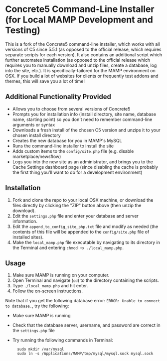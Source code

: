 # Concrete5 Command-Line Installer (for Local MAMP Development and Testing)
This is a fork of the Concrete5 command-line installer, which works with all versions of C5 since 5.5.1 (as opposed to the official release, which requires separate scripts for each version). It also contains an additional script which further automates installation (as opposed to the official release which requires you to manually download and unzip files, create a database, log into the site, etc.). It is specifically-tailored for the MAMP environment on OSX. If you build a lot of websites for clients or frequently test addons and themes, this will save you a lot of time!

## Additional Functionality Provided
* Allows you to choose from several versions of Concrete5
* Prompts you for installation info (install directory, site name, database name, starting point) so you don't need to remember command-line arguments or syntax
* Downloads a fresh install of the chosen C5 version and unzips it to your chosen install directory
* Creates the new database for you in MAMP's MySQL
* Runs the command-line installer to install the site
* Adds custom items to the `config/site.php` file (e.g. disable marketplace/newsflow)
* Logs you into the new site as an administrator, and brings you to the Cache Settings dashboard page (since disabling the cache is probably the first thing you'll want to do for a development environment)

## Installation
1. Fork and clone the repo to your local OSX machine, or download the files directly by clicking the "ZIP" button above (then unzip the download).
2. Edit the `settings.php` file and enter your database and server information.
3. Edit the `append_to_config_site_php.txt` file and modify as needed (the contents of this file will be appended to the `config/site.php` file of installed sites).
4. Make the `local_mamp.php` file executable by navigating to its directory in the Terminal and entering `chmod +x ./local_mamp.php`.

## Usage
1. Make sure MAMP is running on your computer.
2. Open Terminal and navigate (`cd`) to the directory containing the scripts.
3. Type `./local_mamp.php` and hit enter.
4. Follow the on-screen instructions.

Note that if you get the following database error: `ERROR: Unable to connect to database.`, try the following:
* Make sure MAMP is running
* Check that the database server, username, and password are correct in the `settings.php` file
* Try running the following commands in Terminal:

        sudo mkdir /var/mysql
        sudo ln -s /Applications/MAMP/tmp/mysql/mysql.sock mysql.sock
